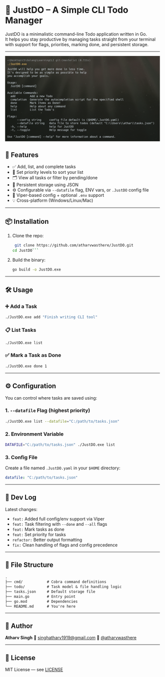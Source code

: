 # 📝 JustDO – A Simple CLI Todo Manager

JustDO is a minimalistic command-line Todo application written in Go.  
It helps you stay productive by managing tasks straight from your terminal with support for flags, priorities, marking done, and persistent storage.

---

<img src="./Images/JustDO.png" alt="JustDO Preview">


## 🚀 Features

- ✅ Add, list, and complete tasks
- 🎯 Set priority levels to sort your list
- 🗂️ View all tasks or filter by pending/done
- 📁 Persistent storage using JSON
- ⚙️ Configurable via `--datafile` flag, ENV vars, or `.JustDO` config file
- 🔧 Viper-based config + optional `.env` support
- 💡 Cross-platform (Windows/Linux/Mac)

---

## 📦 Installation

1. Clone the repo:

   ```bash
    git clone https://github.com/atharvwasthere/JustDO.git
   cd JustDO```

2. Build the binary:

   ```bash
   go build -o JustDO.exe
   ```

---

## 🛠️ Usage

### ➕ Add a Task

```bash
./JustDO.exe add "Finish writing CLI tool"
```

### 📋 List Tasks

```bash
./JustDO.exe list
```

### ✅ Mark a Task as Done

```bash
./JustDO.exe done 1
```

---

## ⚙️ Configuration

You can control where tasks are saved using:

### 1. `--datafile` Flag (highest priority)

```bash
./JustDO.exe list --datafile="C:/path/to/tasks.json"
```

### 2. Environment Variable

```bash
DATAFILE="C:/path/to/tasks.json" ./JustDO.exe list
```

### 3. Config File

Create a file named `.JustDO.yaml` in your `$HOME` directory:

```yaml
datafile: "C:/path/to/tasks.json"
```

---

## 🧪 Dev Log

Latest changes:

* `feat:` Added full config/env support via Viper
* `feat:` Task filtering with `--done` and `--all` flags
* `feat:` Mark tasks as done
* `feat:` Set priority for tasks
* `refactor:` Better output formatting
* `fix:` Clean handling of flags and config precedence

---

## 📁 File Structure

```
.
├── cmd/           # Cobra command definitions
├── todo/          # Task model & file handling logic
├── tasks.json     # Default storage file
├── main.go        # Entry point
├── go.mod         # Dependencies
└── README.md      # You're here
```

---

## 🙌 Author

**Atharv Singh**
📧 [singhatharv1919@gmail.com](mailto:singhatharv1919@gmail.com)
🐙 [@atharvwasthere](https://github.com/atharvwasthere)

---

## 🪪 License

MIT License — see [LICENSE](./LICENSE)


